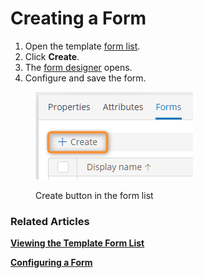 # Creating a Form

1. Open the template [form list](form-list-operations.md#viewing-the-template-form-list).
2. Click **Create**.
3. The [form designer](form-designer.md) opens.
4. Configure and save the form.

<figure><img src="../.gitbook/assets/2023-07-16_00h14_48.png" alt="Create button in the form list"><figcaption><p>Create button in the form list</p></figcaption></figure>

### Related Articles <a href="#related-articles" id="related-articles"></a>

[**Viewing the Template Form List**](form-list-operations.md#viewing-the-template-form-list)

[**Configuring a Form**](form-designer.md)

